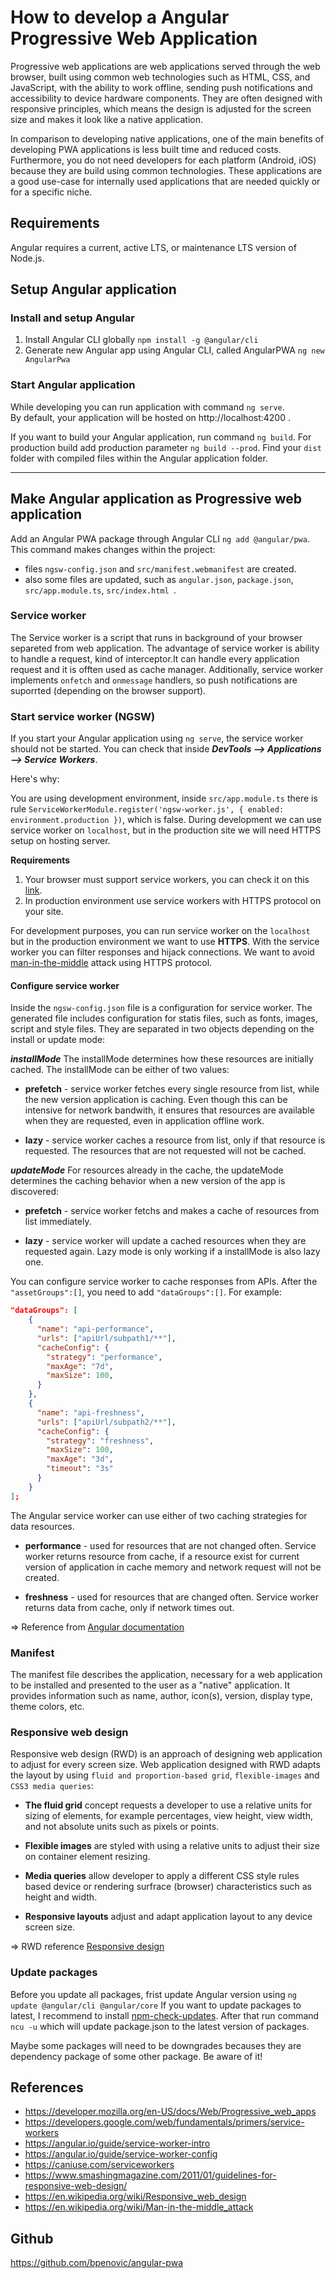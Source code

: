 # How to develop a Angular Progressive Web Application
Progressive web applications are web applications served through the web browser, built using common web technologies such as HTML, CSS, and JavaScript, with the ability to work offline, sending push notifications and accessibility to device hardware components. They are often designed with responsive principles, which means the design is adjusted for the screen size and makes it look like a native application.

In comparison to developing native applications, one of the main benefits of developing PWA applications is less built time and reduced costs. Furthermore, you do not need developers for each platform (Android, iOS) because they are build using common technologies. These applications are a good use-case for internally used applications that are needed quickly or for a specific niche. 

## Requirements
Angular requires a current, active LTS, or maintenance LTS version of Node.js.

## Setup Angular application
### Install and setup Angular
1. Install Angular CLI globally ```npm install -g @angular/cli```
2. Generate new Angular app using Angular CLI, called AngularPWA ```ng new AngularPwa```

### Start Angular application
While developing you can run application with command ```ng serve```.   
By default, your application will be hosted on http://localhost:4200 .  

If you want to build your Angular application, run command ```ng build```. For production build add production parameter ```ng build --prod```. 
Find your ``dist`` folder with compiled files within the Angular application folder.
___
## Make Angular application as Progressive web application
Add an Angular PWA package through Angular CLI ```ng add @angular/pwa```. This command makes changes within the project: 

- files ```ngsw-config.json``` and ```src/manifest.webmanifest``` are created.
- also some files are updated, such as ```angular.json```, ```package.json```, ```src/app.module.ts```, ```src/index.html ```.

### Service worker
The Service worker is a script that runs in background of your browser separeted from web application. The advantage of service worker is ability to handle a request, kind of interceptor.It can handle every application request and it is offten used as cache manager. Additionally, service worker implements ```onfetch``` and ```onmessage``` handlers, so push notifications are suporrted (depending on the browser support).

### Start service worker (NGSW)
If you start your Angular application using ```ng serve```, the service worker should not be started.
You can check that inside ***DevTools --> Applications --> Service Workers***.

Here's why:

You are using development environment, inside ```src/app.module.ts``` there is rule ```ServiceWorkerModule.register('ngsw-worker.js', { enabled: environment.production })```, which is false. During development we can use service worker on ```localhost```, but in the production site we will need HTTPS setup on hosting server.

**Requirements**
1. Your browser must support service workers, you can check it on this [link](https://caniuse.com/serviceworkers).
2. In production environment use service workers with HTTPS protocol on your site.

For development purposes, you can run service worker on the ```localhost``` but in the production environment we want to use **HTTPS**.
With the service worker you can filter responses and hijack connections. We want to avoid [man-in-the-middle](https://en.wikipedia.org/wiki/Man-in-the-middle_attack) attack using HTTPS protocol.

#### Configure service worker
Inside the ```ngsw-config.json``` file is a configuration for service worker. The generated file includes configuration for statis files, such as fonts, images, script and style files. They are separated in two objects depending on the install or update mode:

***installMode***
The installMode determines how these resources are initially cached. The installMode can be either of two values:

- **prefetch** - service worker fetches every single resource from list, while the new version application is caching. Even though this can be intensive for network bandwith, it ensures that resources are available when they are requested, even in application offline work.  

- **lazy** - service worker caches a resource from list, only if that resource is requested. The resources that are not requested will not be cached.  

***updateMode***
For resources already in the cache, the updateMode determines the caching behavior when a new version of the app is discovered:

- **prefetch** - service worker fetchs and makes a cache of resources from list immediately.  

- **lazy** - service worker will update a cached resources when they are requested again. Lazy mode is only working if a installMode is also lazy one.  

You can configure service worker to cache responses from APIs. After the ```"assetGroups":[]```, you need to add ```"dataGroups":[]```. For example:

```json
"dataGroups": [
    {
      "name": "api-performance",
      "urls": ["apiUrl/subpath1/**"],
      "cacheConfig": {
        "strategy": "performance",
        "maxAge": "7d",
        "maxSize": 100,
      }
    },
    {
      "name": "api-freshness",
      "urls": ["apiUrl/subpath2/**"],
      "cacheConfig": {
        "strategy": "freshness",
        "maxSize": 100,
        "maxAge": "3d",
        "timeout": "3s"
      }
    }
];
```
The Angular service worker can use either of two caching strategies for data resources.

 - **performance** - used for resources that are not changed often. Service worker returns resource from cache, if a resource exist for current version of application in cache memory and network request will not be created.  
 
 - **freshness** - used for resources that are changed often. Service worker returns data from cache, only if network times out.  

=> Reference from [Angular documentation](https://angular.io/guide/service-worker-config)

### Manifest 
The manifest file describes the application, necessary for a web application to be installed and presented to the user as a "native" application. It provides information such as name, author, icon(s), version, display type, theme colors, etc.

### Responsive web design
Responsive web design (RWD) is an approach of designing web application to adjust for every screen size. Web application designed with RWD adapts the layout by using ```fluid and proportion-based grid```, ```flexible-images``` and ```CSS3 media queries```:

- **The fluid grid** concept requests a developer to use a relative units for sizing of elements, for example percentages, view height, view width, and not absolute units such as pixels or points.  

- **Flexible images** are styled with using a relative units to adjust their size on container element resizing.  

- **Media queries** allow developer to apply a different CSS style rules based device or rendering surfrace (browser) characteristics such as height and width.  

- **Responsive layouts** adjust and adapt application layout to any device screen size.  

=> RWD reference [Responsive design](https://en.wikipedia.org/wiki/Responsive_web_design)

### Update packages
Before you update all packages, frist update Angular version using ```ng update @angular/cli @angular/core```
If you want to update packages to latest, I recommend to install [npm-check-updates](https://www.npmjs.com/package/npm-check-updates). After that run command ```ncu -u``` which will update package.json to the latest version of packages.

Maybe some packages will need to be downgrades becauses they are dependency package of some other package. Be aware of it!
## References
- https://developer.mozilla.org/en-US/docs/Web/Progressive_web_apps
- https://developers.google.com/web/fundamentals/primers/service-workers
- https://angular.io/guide/service-worker-intro
- https://angular.io/guide/service-worker-config
- https://caniuse.com/serviceworkers
- https://www.smashingmagazine.com/2011/01/guidelines-for-responsive-web-design/
- https://en.wikipedia.org/wiki/Responsive_web_design
- https://en.wikipedia.org/wiki/Man-in-the-middle_attack

## Github
https://github.com/bpenovic/angular-pwa
